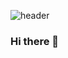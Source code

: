 ![header](https://capsule-render.vercel.app/api?type=waving&color=timeGradient&height=300&section=header&text=Sunghyeon%20Moon&fontSize=90)

### Hi there 👋

<!--
**SunghyeonMoon/SunghyeonMoon** is a ✨ _special_ ✨ repository because its `README.md` (this file) appears on your GitHub profile.

Here are some ideas to get you started:

- 🔭 I’m currently working on ...
- 🌱 I’m currently learning ...
- 👯 I’m looking to collaborate on ...
- 🤔 I’m looking for help with ...
- 💬 Ask me about ...
- 📫 How to reach me: ...
- 😄 Pronouns: ...
- ⚡ Fun fact: ...
-->
